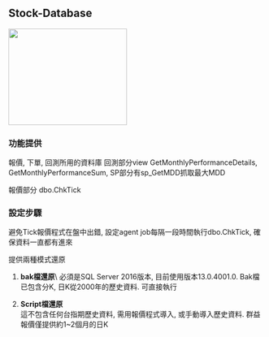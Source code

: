## Stock-Database
<img src="https://d1.awsstatic.com/logos/partners/microsoft/logo-SQLServer-vert.c0cb0df0cd1d6c8469d792abb5929239da36611a.png" width="233" height="190">


### 功能提供
報價, 下單, 回測所用的資料庫
回測部分view GetMonthlyPerformanceDetails, GetMonthlyPerformanceSum, SP部分有sp_GetMDD抓取最大MDD

報價部分
dbo.ChkTick

### 設定步驟
避免Tick報價程式在盤中出錯, 設定agent job每隔一段時間執行dbo.ChkTick, 確保資料一直都有進來


提供兩種模式還原

1. **bak檔還原**\ 
   必須是SQL Server 2016版本, 目前使用版本13.0.4001.0. Bak檔已包含分K, 日K從2000年的歷史資料. 可直接執行

2. **Script檔還原**\
   這不包含任何台指期歷史資料, 需用報價程式導入, 或手動導入歷史資料. 群益報價僅提供約1~2個月的日K
